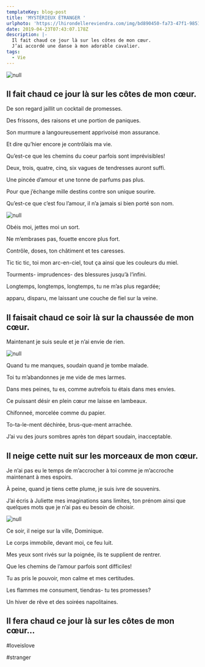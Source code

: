 ```yaml
---
templateKey: blog-post
title: 'MYSTÉRIEUX ÉTRANGER '
urlphoto: 'https://lhirondellereviendra.com/img/bd890450-fa73-47f1-9851-7f3ad0ffb1e9.png'
date: 2019-04-23T07:43:07.178Z
description: |-
  Il fait chaud ce jour là sur les côtes de mon cœur.
  J’ai accordé une danse à mon adorable cavalier.
tags:
  - Vie
---
```

![null](/img/bd890450-fa73-47f1-9851-7f3ad0ffb1e9.png)

## Il fait chaud ce jour là sur les côtes de mon cœur.

De son regard jaillit un cocktail de promesses.

Des frissons, des raisons et une portion de paniques.

Son murmure a langoureusement apprivoisé mon assurance.

Et dire qu’hier encore je contrôlais ma vie. 

Qu’est-ce que les chemins du coeur parfois sont imprévisibles! 

Deux, trois, quatre, cinq, six vagues de tendresses auront suffi. 

Une pincée d’amour et une tonne de parfums pas plus.

Pour que j’échange mille destins contre son unique sourire.

Qu’est-ce que c’est fou l’amour, il n’a jamais si bien porté son nom. 

![null](/img/11c3c6aa-0be7-4d1c-bbb5-755bab7616d4.png)

Obéis moi, jettes moi un sort.

Ne m’embrases pas, fouette encore plus fort.

 Contrôle, doses, ton châtiment et tes caresses.

Tic tic tic, toi mon arc-en-ciel, tout ça ainsi que les couleurs du miel.

Tourments- imprudences- des blessures jusqu’à l’infini.

Longtemps, longtemps, longtemps, tu ne m’as plus regardée; 

apparu, disparu, me laissant une couche de fiel sur la veine.

## Il faisait chaud ce soir là sur la chaussée de mon cœur.

Maintenant je suis seule et je n’ai envie de rien. 

![null](/img/50554466_236645003929504_8709807348274692096_n.jpg)

Quand tu me manques, soudain quand je tombe malade.

Toi tu m’abandonnes je me vide de mes larmes.

Dans mes peines, tu es, comme autrefois tu étais dans mes envies.

Ce puissant désir en plein cœur me laisse en lambeaux.

Chifonneé, morcelée comme du papier.

To-ta-le-ment déchirée, brus-que-ment arrachée.

J’ai vu des jours sombres après ton départ soudain, inacceptable.

## Il neige cette nuit sur les morceaux de mon cœur.

Je n’ai pas eu le temps de m’accrocher à toi comme je m’accroche maintenant à mes espoirs.

À peine, quand je tiens cette plume, je suis ivre de souvenirs.

J’ai écris à Juliette mes imaginations sans limites, ton prénom ainsi que quelques mots que je n’ai pas eu besoin de choisir.

![null](/img/3714be74-bcd7-4a53-bf4b-009d8d40b64e.png)

Ce soir, il neige sur la ville, Dominique.

Le corps immobile, devant moi, ce feu luit.

Mes yeux sont rivés sur la poignée, ils te supplient de rentrer.

Que les chemins de l’amour parfois sont difficiles!

Tu as pris le pouvoir, mon calme et mes certitudes.

Les flammes me consument, tiendras- tu tes promesses?

 Un hiver de rêve et des soirées napolitaines.

## Il fera chaud ce jour là sur les côtes de mon cœur...

\#loveislove

\#stranger
